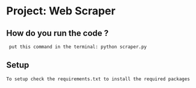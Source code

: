 # Project: Web Scraper


## How do you run the code ?

     put this command in the terminal: python scraper.py

## Setup

    To setup check the requirements.txt to install the required packages